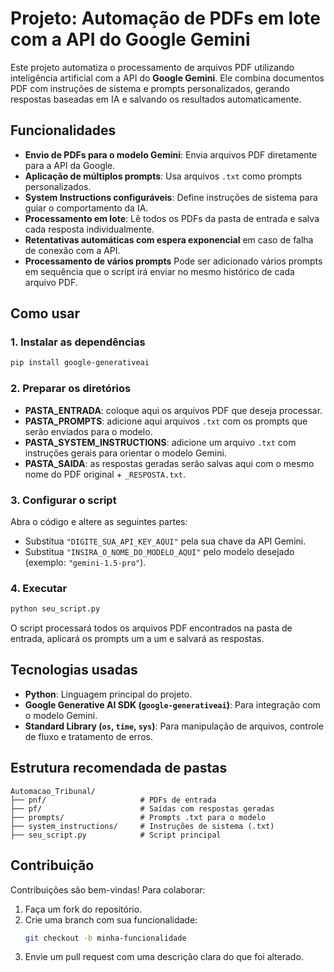 # Projeto: **Automação de PDFs em lote com a API do Google Gemini**

Este projeto automatiza o processamento de arquivos PDF utilizando inteligência artificial com a API do **Google Gemini**. Ele combina documentos PDF com instruções de sistema e prompts personalizados, gerando respostas baseadas em IA e salvando os resultados automaticamente.

## Funcionalidades
- **Envio de PDFs para o modelo Gemini**: Envia arquivos PDF diretamente para a API da Google.
- **Aplicação de múltiplos prompts**: Usa arquivos `.txt` como prompts personalizados.
- **System Instructions configuráveis**: Define instruções de sistema para guiar o comportamento da IA.
- **Processamento em lote**: Lê todos os PDFs da pasta de entrada e salva cada resposta individualmente.
- **Retentativas automáticas com espera exponencial** em caso de falha de conexão com a API.
- **Processamento de vários prompts** Pode ser adicionado vários prompts em sequência que o script irá enviar no mesmo histórico de cada arquivo PDF. 
## Como usar

### 1. **Instalar as dependências**
```bash
pip install google-generativeai
```

### 2. **Preparar os diretórios**
- **PASTA_ENTRADA**: coloque aqui os arquivos PDF que deseja processar.
- **PASTA_PROMPTS**: adicione aqui arquivos `.txt` com os prompts que serão enviados para o modelo.
- **PASTA_SYSTEM_INSTRUCTIONS**: adicione um arquivo `.txt` com instruções gerais para orientar o modelo Gemini.
- **PASTA_SAIDA**: as respostas geradas serão salvas aqui com o mesmo nome do PDF original + `_RESPOSTA.txt`.

### 3. **Configurar o script**
Abra o código e altere as seguintes partes:
- Substitua `"DIGITE_SUA_API_KEY_AQUI"` pela sua chave da API Gemini.
- Substitua `"INSIRA_O_NOME_DO_MODELO_AQUI"` pelo modelo desejado (exemplo: `"gemini-1.5-pro"`).

### 4. **Executar**
```bash
python seu_script.py
```

O script processará todos os arquivos PDF encontrados na pasta de entrada, aplicará os prompts um a um e salvará as respostas.

## Tecnologias usadas
- **Python**: Linguagem principal do projeto.
- **Google Generative AI SDK (`google-generativeai`)**: Para integração com o modelo Gemini.
- **Standard Library (`os`, `time`, `sys`)**: Para manipulação de arquivos, controle de fluxo e tratamento de erros.

## Estrutura recomendada de pastas

```
Automacao_Tribunal/
├── pnf/                     # PDFs de entrada
├── pf/                      # Saídas com respostas geradas
├── prompts/                 # Prompts .txt para o modelo
├── system_instructions/     # Instruções de sistema (.txt)
├── seu_script.py            # Script principal
```

## Contribuição

Contribuições são bem-vindas! Para colaborar:

1. Faça um fork do repositório.
2. Crie uma branch com sua funcionalidade:
   ```bash
   git checkout -b minha-funcionalidade
   ```
3. Envie um pull request com uma descrição clara do que foi alterado.
